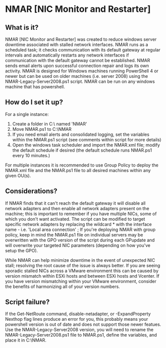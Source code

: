 # NMAR [NIC Monitor and Restarter]
## What is it?

NMAR [NIC Monitor and Restarter] was created to reduce windows server downtime associated with stalled network interfaces. NMAR runs as a scheduled task; it checks communication with its default gateway at regular intervals and automatically restarts any network interfaces if communication with the default gateway cannot be established. NMAR sends email alerts upon successful connection repair and logs its own activity. NMAR is designed for Windows machines running PowerShell 4 or newer but can be used on older machines (i.e. server 2008) using the NMAR-Legacy-Server2008.ps1 script.  NMAR can be run on any windows machine that has powershell.

## How do I set it up?

For a single instance:

  1. Create a folder in C:\ named 'NMAR'
  2. Move NMAR.ps1 to C:\NMAR
  3. If you need email alerts and consolidated logging, set the variables within the NMAR.ps1 script (see comments within script for more details)
  4. Open the windows task scheduler and import the NMAR.xml file; modify the default schedule if desired (the default schedule runs NMAR.ps1 every 10 minutes.)

For multiple instances it is recommended to use Group Policy to deploy the NMAR.xml file and the NMAR.ps1 file to all desired machines within any given OU(s).

## Considerations?

If NMAR finds that it can't reach the default gateway it will disable all network adapters and then enable all network adapters present on the machine; this is important to remember if you have multiple NICs, some of which you don't want activated. The script can be modified to target specific network adapters by replacing the wildcard * with the interface name - i.e. 'Local area connection' ; If you're deploying NMAR with group policy, keep in mind the NMAR.ps1 file on individual servers may be overwritten with the GPO version of the script during each GPupdate and will overwrite your targeted NIC parameters (depending on how you've setup the GPO).


While NMAR can help minimize downtime in the event of unexpected NIC stall; resolving the root cause of the issue is always better. If you are seeing sporadic stalled NICs across a VMware environment this can be caused by version mismatch within ESXi hosts and between ESXi hosts and Vcenter. If you have version mismatching within your VMware environment, consider the benefits of harmonizing all of your version numbers.


## Script failure?

If the Get-NetRoute command, disable-netadapter, or -ExpandProperty Nexthop flag lines produce an error for you, this probably means your powershell version is out of date and does not support those newer featues. Use the NMAR-Legacy-Server2008 version, you will need to rename the NMAR-Legacy-Server2008.ps1 file to NMAR.ps1, define the variables, and place it in C:\NMAR.

